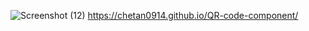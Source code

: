 
![Screenshot (12)](https://github.com/Chetan0914/QR-code-component/assets/123154331/c2f4b575-5a9c-44bd-bde8-5af73983e7cd)
https://chetan0914.github.io/QR-code-component/
